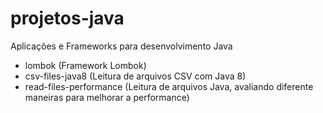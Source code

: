 # projetos-java

Aplicações e Frameworks para desenvolvimento Java

 - lombok (Framework Lombok)
 - csv-files-java8 (Leitura de arquivos CSV com Java 8)
 - read-files-performance (Leitura de arquivos Java, avaliando diferente maneiras para melhorar a performance)
